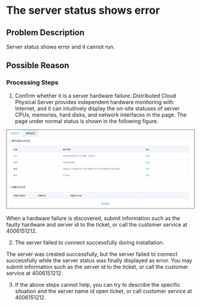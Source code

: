 # The server status shows error

## Problem Description

Server status shows error and it cannot run.

## Possible Reason
### Processing Steps

1. Confirm whether it is a server hardware failure. Distributed Cloud Physical Server provides independent hardware monitoring with Internet, and it can intuitively display the on-site statuses of server CPUs, memories, hard disks, and network interfaces in the page. The page under normal status is shown in the following figure.

![性能监控](https://github.com/jdcloudcom/cn/blob/cn-distributed-cloud-physical-service/documentation/Hyper-Converged-IDC/Distributed-Cloud-Physical-Server/Image/DCPS-032.png)

When a hardware failure is discovered, submit information such as the faulty hardware and server id to the ticket, or call the customer service at 4006151212.

2.	The server failed to connect successfully during installation.

The server was created successfully, but the server failed to connect successfully while the server status was finally displayed as error. You may submit information such as the server id to the ticket, or call the customer service at 4006151212.

3. If the above steps cannot help, you can try to describe the specific situation and the server name id open ticket, or call customer service at 4006151212.
